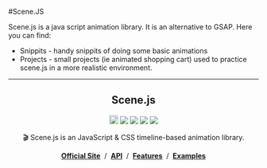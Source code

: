 #Scene.JS

Scene.js is a java script animation library. It is an alternative to GSAP. Here you can find:

*   Snippits - handy snippits of doing some basic animations
*   Projects - small projects (ie animated shopping cart) used to practice scene.js in a more realistic environment.

---

<h2 align="middle">Scene.js</h2>
<p align="middle"><a href="https://badge.fury.io/js/scenejs" target="_blank"><img src="https://badge.fury.io/js/scenejs.svg" alt="npm version" height="18"/></a> <a href="https://travis-ci.org/daybrush/scenejs"><img src="https://travis-ci.org/daybrush/scenejs.svg?branch=master"/></a> <a href="https://coveralls.io/github/daybrush/scenejs?branch=master"><img src="https://coveralls.io/repos/github/daybrush/scenejs/badge.svg?branch=master"/></a> <img src="https://img.shields.io/badge/language-typescript-blue.svg"/> <a href="https://github.com/daybrush/scenejs/blob/master/LICENSE" target="_blank"><img src="https://img.shields.io/badge/License-MIT-brightgreen.svg"/></a></p>


<p align="middle">🎬 Scene.js is an JavaScript & CSS timeline-based animation library.</p>

<p align="middle"><a href="https://daybrush.com/scenejs"><strong>Official Site</strong></a> &nbsp;/&nbsp; <a href="https://daybrush.com/scenejs/release/latest/doc"><strong>API</strong></a> &nbsp;/&nbsp; <a href="https://daybrush.com/scenejs/features.html"><strong>Features</strong></a> &nbsp;/&nbsp; <a href="https://codepen.io/collection/DLWxrd/"><strong>Examples</strong></a></p>